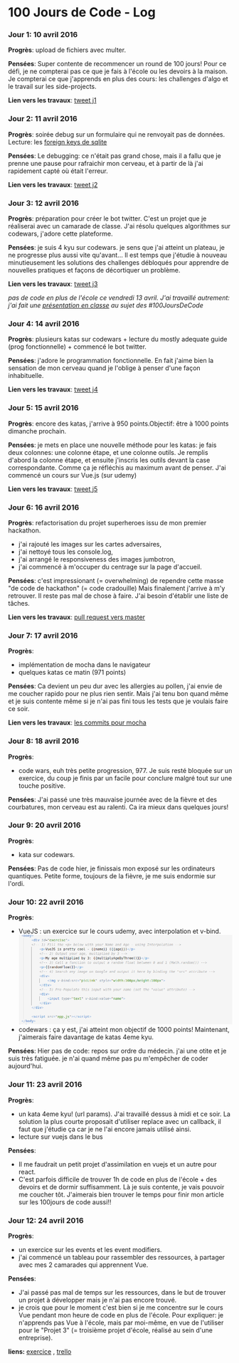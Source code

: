 # 100 Jours de Code - Log

### Jour 1: 10 avril 2016

**Progrès**: upload de fichiers avec multer.

**Pensées**: Super contente de recommencer un round de 100 jours! Pour ce défi, je ne compterai pas ce que je fais à l'école ou les devoirs à la maison. Je compterai ce que j'apprends en plus des cours: les challenges d'algo et le travail sur les side-projects.

**Lien vers les travaux**: [tweet j1](https://twitter.com/aurelieBayre/status/983822151361888256)

### Jour 2: 11 avril 2016

**Progrès**: soirée debug  sur un formulaire qui ne renvoyait pas de données. 
Lecture: les [foreign keys de sqlite](https://t.co/f7gfZdCZ1y) 

**Pensées**: Le debugging: ce n'était pas grand chose, mais il a fallu que je prenne une pause pour rafraichir mon cerveau, et à partir de là j'ai rapidement capté où était l'erreur.

**Lien vers les travaux**: [tweet j2](https://twitter.com/aurelieBayre/status/984186198896922624)

### Jour 3: 12 avril 2016

**Progrès**: préparation pour créer le bot twitter. C'est un projet que je réaliserai avec un camarade de classe.
J'ai résolu quelques algorithmes sur codewars, j'adore cette plateforme.

**Pensées**: je suis 4 kyu sur codewars. je sens que j'ai atteint un plateau, je ne progresse plus aussi vite qu'avant... Il est temps que j'étudie à nouveau minutieusement les solutions des challenges débloqués pour apprendre de nouvelles pratiques et façons de décortiquer un problème.

**Lien vers les travaux**: [tweet j3](https://twitter.com/aurelieBayre/status/984541049128456192)

*pas de code en plus de l'école ce vendredi 13 avril. J'ai travaillé autrement: j'ai fait une [présentation en classe](https://twitter.com/aurelieBayre/status/984767483730190336) au sujet des #100JoursDeCode*

### Jour 4: 14 avril 2016

**Progrès**: plusieurs katas sur codewars + lecture du mostly adequate guide (prog fonctionnelle) + commencé le bot twitter.

**Pensées**: j'adore le programmation fonctionnelle. En fait j'aime bien la sensation de mon cerveau quand je l'oblige à penser d'une façon inhabituelle.

**Lien vers les travaux**: [tweet j4](https://twitter.com/aurelieBayre/status/985268144146182144)

### Jour 5: 15 avril 2016

**Progrès**: encore des katas, j'arrive à 950 points.Objectif: être à 1000 points dimanche prochain.

**Pensées**: je mets en place une nouvelle méthode pour les katas: je fais deux colonnes: une colonne étape, et une colonne outils. Je remplis d'abord la colonne étape, et ensuite j'inscris les outils devant la case correspondante. Comme ça je réfléchis au maximum avant de penser.
J'ai commencé un cours sur Vue.js (sur udemy)

**Lien vers les travaux**: [tweet j5](https://twitter.com/aurelieBayre/status/985618375543083016)

### Jour 6: 16 avril 2016

**Progrès**: refactorisation du projet superheroes issu de mon premier hackathon. 
* j'ai rajouté les images sur les cartes adversaires, 
* j'ai nettoyé tous les console.log, 
* j'ai arrangé le responsiveness des images jumbotron, 
* j'ai commencé à m'occuper du centrage sur la page d'accueil.

**Pensées**: 
c'est impressionant (= overwhelming) de rependre cette masse "de code de hackathon" (= code cradouille) Mais finalement j'arrive à m'y retrouver. 
Il reste pas mal de chose à faire. J'ai besoin d'établir une liste de tâches.

**Lien vers les travaux**: [pull request vers master](https://github.com/WildCodeSchool/reims-0218-hackaton-APA/pull/2)

### Jour 7: 17 avril 2016

**Progrès**: 
* implémentation de mocha dans le navigateur
* quelques katas ce matin (971 points)

**Pensées**: 
Ca devient un peu dur avec les allergies au pollen, j'ai envie de me coucher rapido pour ne plus rien sentir. Mais j'ai tenu bon quand même et je suis contente même si je n'ai pas fini tous les tests que je voulais faire ce soir.

**Lien vers les travaux**: [les commits pour mocha](https://github.com/WildCodeSchool/reims-0218-artezicreloaded/commits/add-id-wilder-newplaylist)

### Jour 8: 18 avril 2016

**Progrès**: 
* code wars, euh très petite progression, 977. Je suis resté bloquée sur un exercice, du coup je finis par un facile pour conclure malgré tout sur une touche positive. 

**Pensées**: 
J'ai passé une très mauvaise journée avec de la fièvre et des courbatures, mon cerveau est au ralenti. Ca ira mieux dans quelques jours!

### Jour 9: 20 avril 2016

**Progrès**: 
* kata sur codewars.

**Pensées**: 
Pas de code hier, je finissais mon exposé sur les ordinateurs quantiques. Petite forme, toujours de la fièvre, je me suis endormie sur l'ordi.

### Jour 10: 22 avril 2016

**Progrès**: 
* VueJS : un exercice sur le cours udemy, avec interpolation et v-bind. 
![exercice vue.js: interpolation et v-bind](/img/vue1.png)
* codewars : ça y est, j'ai atteint mon objectif de 1000 points! Maintenant, j'aimerais faire davantage de katas 4eme kyu.

**Pensées**: 
Hier pas de code: repos sur ordre du médecin. j'ai une otite et je suis très fatiguée. je n'ai quand même pas pu m'empêcher de coder aujourd'hui.

### Jour 11: 23 avril 2016

**Progrès**: 
* un kata 4eme kyu! (url params). J'ai travaillé dessus à midi et ce soir. La solution la plus courte proposait d'utiliser replace avec un callback, il faut que j'étudie ça car je ne l'ai encore jamais utilisé ainsi.
* lecture sur vuejs dans le bus

**Pensées**: 
* Il me faudrait un petit projet d'assimilation en vuejs et un autre pour react.
* C'est parfois difficile de trouver 1h de code en plus de l'école + des devoirs et de dormir suffisamment. Là je suis contente, je vais pouvoir me coucher tôt. J'aimerais bien trouver le temps pour finir mon article sur les 100jours de code aussi!!

### Jour 12: 24 avril 2016

**Progrès**: 
* un exercice sur les events et les event modifiers.
* j'ai commencé un tableau pour rassembler des ressources, à partager avec mes 2 camarades qui apprennent Vue.

**Pensées**: 
* J'ai passé pas mal de temps sur les ressources, dans le but de trouver un projet à développer mais je n'ai pas encore trouvé. 
* je crois que pour le moment c'est bien si je me concentre sur le cours Vue pendant mon heure de code en plus de l'école. Pour expliquer: je n'apprends pas Vue à l'école, mais par moi-même, en vue de l'utiliser pour le "Projet 3" (= troisième projet d'école, réalisé au sein d'une entreprise).

**liens:**
[exercice](https://gist.github.com/AurelieBayre/288ae61585da37171c3d02741c17bd8b) , [trello](https://trello.com/b/YtgktdY7/vuejs)
